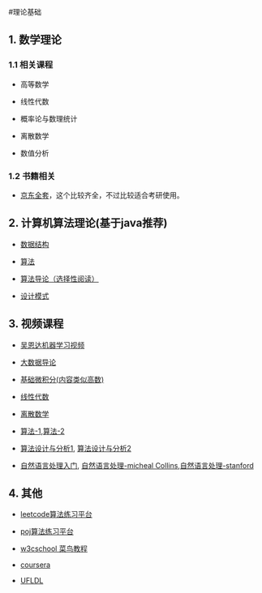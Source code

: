 #理论基础

## 1. 数学理论

### 1.1 相关课程

* 高等数学

* 线性代数

* 概率论与数理统计

* 离散数学

* 数值分析

### 1.2 书籍相关

* [京东全套](http://item.jd.com/1329985245.html)，这个比较齐全，不过比较适合考研使用。

## 2. 计算机算法理论(基于java推荐)

* [数据结构](http://item.jd.com/10058405.html)

* [算法](http://item.jd.com/11098789.html)

* [算法导论（选择性阅读）](http://item.jd.com/11144230.html)

* [设计模式](http://item.jd.com/11414555.html)

## 3. 视频课程

* [吴恩达机器学习视频](https://www.coursera.org/learn/machine-learning)

* [大数据导论](https://www.coursera.org/learn/intro-to-big-data)

* [基础微积分(内容类似高数)](https://www.coursera.org/learn/calculus1)

* [线性代数](https://www.coursera.org/course/matrix)

* [离散数学](https://www.coursera.org/course/dmathgen)

* [算法-1](https://www.coursera.org/course/algs4partI),[算法-2](https://www.coursera.org/course/algs4partII)

* [算法设计与分析1](https://www.coursera.org/course/algo), [算法设计与分析2](https://www.coursera.org/course/algo2)

* [自然语言处理入门](https://zh.coursera.org/course/nlpintro), [自然语言处理-micheal Collins](https://zh.coursera.org/course/nlangp),[自然语言处理-stanford](https://zh.coursera.org/course/nlp)

## 4. 其他

* [leetcode算法练习平台](https://leetcode.com/)

* [poj算法练习平台](http://poj.org/)

* [w3cschool 菜鸟教程](http://www.runoob.com/)

* [coursera](https://zh.coursera.org/)

* [UFLDL](http://ufldl.stanford.edu/wiki/index.php/UFLDL%E6%95%99%E7%A8%8B) 

